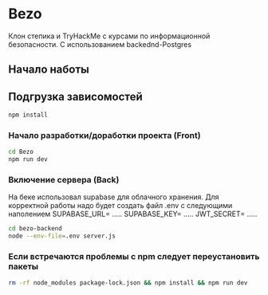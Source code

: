 # Bezo
Клон степика и TryHackMe с курсами по информационной безопасности. С использованием backednd-Postgres

## Начало наботы

## Подгрузка зависомостей

```sh
npm install
```

### Начало разработки/доработки проекта (Front)

```sh
cd Bezo
npm run dev
```
### Включение сервера (Back)
На беке использовал supabase для облачного хранения. Для корректной работы надо будет создать файл .env с следующими наполением 
SUPABASE_URL= .....
SUPABASE_KEY= .....
JWT_SECRET= .....

```sh
cd bezo-backend
node --env-file=.env server.js
```
### Если встречаются проблемы с npm следует переустановить пакеты
```sh
rm -rf node_modules package-lock.json && npm install && npm run dev
```